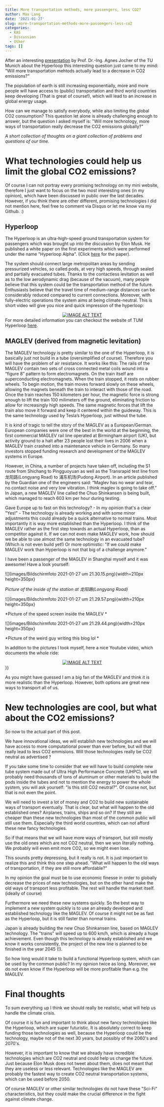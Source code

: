 ```yaml
---
title: More transportation methods, more passengers, less CO2?
author: Max Lang
date: '2021-01-27'
slug: more-transportation-methods-more-passengers-less-co2
categories:
  - KAS
  - Discussion
  - Other
tags: []
---
```


After an interesting [presentation](https://www.youtube.com/watch?v=zUY9zkN7Ki4&feature=emb_title) by Prof. Dr.-Ing. Agnes Jocher of the TU Munich about the Hyperloop this interesting question just came to my mind: "Will more transportation mehtods actually lead to a decrease in CO2 emissions?" 

The population of earth is still increasing exponentially, more and more people will have access to (public) transportation and third world countries keep developing (That is great of course!), which will lead to an increase in global energy usage. 

How can we manage to satisfy everybody, while also limiting the global CO2 consumption? This question let alone is already challenging enough to answer, but the question I asked myself is: "Will more technology, more ways of transportation really decrease the CO2 emissions globally?"

*A short collection of thoughts on a giant collection of problems and questions of our time.*

# What technologies could help us limit the global CO2 emissions?
Of course I can not portray every promising technology on my mini website, therefore I just want to focus on the two most interesting ones (in my opinion), which have been discussed in public over the last decades. However, if you think there are other different, promising technologies I did not mention here, feel free to comment via Disqus or let me know via my Github. :)

##  Hyperloop
The Hyperloop is an ultra-high-speed ground transportation system for passengers which was brought up into the discussion by Elon Musk. He published a white paper on the first experiments which were performed under the name "Hyperloop Alpha". (Click [here](https://www.tesla.com/sites/default/files/blog_images/hyperloop-alpha.pdf) for the paper). 

The system should connect large metropolitan areas by sending pressurized vehicles, so called pods, at very high speeds, through sealed and partially evacuated tubes. Thanks to the contactless levitation as well as to the low aerodynamic drag (because of the vacuum), many people believe that this system could be the transportation method of the future. Enthusiasts believe that the travel time of medium-range distances can be considerably reduced compared to current connections. 
Moreover, with fully-electric operations the system aims at being climate-neutral. 
This is short video will give you nice and quick impression of the hyperloop:

<div align="center">
  <a href="https://www.youtube.com/watch?v=6Ea8ly18uzs"><img src="https://img.youtube.com/vi/6Ea8ly18uzs/0.jpg" alt="IMAGE ALT TEXT"></a>
</div


For more detailed information you can checkout the website of TUM Hyperloop [here](https://tumhyperloop.de/about-hyperloop/#what-is-hyperloop). 

## MAGLEV (derived from magnetic levitation)
The MAGLEV technology is pretty similar to the one of the Hyperloop,  it is basically just not build in a tube (oversimplified of course). Therefore you will have the problem of air resistance. It works like this:
The rails of the MAGLEV contain two sets of cross connected metal coils wound into a “figure 8” pattern to form electromagnets. On the train itself are superconducting electromagnets. When the train stopped, it rests on rubber wheels. To begin motion, the train moves forward slowly on these wheels, allowing the magnets beneath the train to interact with those of the road. Once the train reaches 150 kilometers per hour, the magnetic force is strong enough to lift the train 100 milimeters off the ground, eliminating friction to allow for increasingly high speeds.
The same magnetic forces that lift the train also move it forward and keep it centered within the guideway. This is the same technology used by Tesla’s Hyperloop, just without the tube.

It is kind of tragic to tell the story of the MAGLEV as a European/German. European companies were one of the best in the world at the beginning, the first commercial MAGLEV rail line operated at Birmingham airport (UK), but activity ground to a halt after 23 people lost their lives in 2006 when a MAGLEV train crashed into a maintenance vehicle in Germany. So many investors stopped funding research and development of the MAGLEV systems in Europe. 

However, in China,  a number of projects have taken off, including the S1 route from Shichang to Pingguoyuan as well as the Transrapid test line from 龙阳路(Longyang Road) to 浦东机场(Pudong Airport). In an article published by the Guardian one of the engineers said: “Maglev has no wear and tear, no contact noise and very low vibration. I think maglev is going to take off.” In Japan, a new MAGLEV line called the Chuo Shinkansen is being built, which managed to reach 603 km per hour during testing. 

Gave Europe up to fast on this technology? -  In my opinion that's a clear "Yes!" - The technology is already working and with some minor adjustments this could already be a quick alternative to normal trains. Most importantly it is way more established than the Hyperloop. I think of the MAGLEV  rather as the first step towards an actual Hyperloop, than as competitor against it. If we can not even make MAGLEV work, how should we be able to use almost the same technology in an evacuated tube?  (Which is not even build yet!) Or more optimistic: "If we could make MAGLEV work than Hyperloop is not that big of  a challenge anymore."

I have been a passenger of the MAGLEV in Shanghai myself and it was  awesome! Have a look yourself: 

![](images/Bildschirmfoto 2021-01-27 um 21.30.15.png){width=210px height=350px}

*Picture of the inside of the station at 龙阳路(Longyang Road)*

![](images/Bildschirmfoto 2021-01-27 um 21.29.57.png){width=210px height=350px}

*Picture of the speed screen inside the MAGLEV *

![](images/Bildschirmfoto 2021-01-27 um 21.29.44.png){width=210px height=350px}

*Picture of the weird guy writing this blog lol *

In addition to the pictures I took myself, here a nice Youtube video, which documents the whole ride:

<div align="center">
  <a href="https://www.youtube.com/watch?v=R_d4D5_4ovA"><img src="https://img.youtube.com/vi/R_d4D5_4ovA/0.jpg" alt="IMAGE ALT TEXT"></a>
</div
{{< youtube R_d4D5_4ovA >}}

As you might have guessed I am a big fan of the MAGLEV and think it is more realistic than the Hyperloop. However, both options are great new ways to transport all of us.

# New technologies are cool, but what about the CO2 emissions?
So now to the actual part of this post. 

We have innovational ideas, we will establish new technologies and we will have access to more computational power than ever before, but will that really lead to less CO2 emmisions. Will those technologies really be CO2 neutral as advertised ? 

If you take some time to consider that we will have to build complete new tube system made out of Ultra High Performance Concrete (UHPC), we will probably need thousands of tons of aluminum or other materials to build the pods inside the tubes and not to mention the energy to power the whole system, you will ask yourself: "Is this still CO2 neutral?". Of course not, but that is not even the point. 

We will need to invest a lot of money and CO2 to build new sustainable ways of transport eventually. That is clear, but what will happen to the old established ones? Airplanes, trains, ships and so on? If they still are cheaper than these new technologies than most of the common public will still use them. Especially the third world countries, which can not afford these new fancy technologies. 

So if that means that we will have more ways of transport, but still mostly use the old ones which are not CO2 neutral, then we won literally nothing. We probably will even emit more CO2, so we might even lose.

This sounds pretty depressing, but it really is not. It is just important to realize this and think this one step ahead. "What will happen to the old ways of transportation, if they are still more affordable?" 

In my opinion the goal must be to use economic finesse in order to globally decrease the prices of new technologies, but on the other hand make the old ways of transport less profitable. The rest will handle the market itself. (ideally of course) 

Furthermore we need these new systems quickly. So the best way to implement a new system quickly is to use an already developed and established technology like the MAGLEV. Of course it might not be as fast as the Hyperloop, but it is still faster than normal trains. 

Japan is already building the new Chuo Shinkansen line, based on MAGLEV technology. The "trains" will speed up to 600 km/h, which is already a huge achievement. Even though this technology is already established and we know it works consistently, the project of the new line is planned to be finished in the year 2045 (!). 

So how long would it take to  build a functional Hyperloop system, which can be used by the common public? In my opinion twice as long. Moreover, we do not even know if the Hyperloop will be more profitable than e.g. the MAGLEV. 

# Final thoughts
To sum  everything up I think we should really be realistic, what will help us handle the climate crisis. 

Of course it is fun and important to think about new fancy technologies like the Hyperloop, which are super futuristic. It is absolutely correct to keep funding those technologies as well, because the Hyperloop could be the technology, maybe not of the next 30 years, but possibly of the 2060's and 2070's. 

However, it is important to know that we already have incredible technologies which are CO2 neutral and could help us change the future. Just because Elon Musk does not tweet about them, does not meant that they are useless or less relevant. Technologies like the MAGLEV are probably the fastest way to create CO2 neutral transportation systems, which can be used before 2050. 

Of course MAGLEV or other similar technologies do not have these "Sci-Fi" characteristics, but they could make the crucial difference in the fight against climate change.







